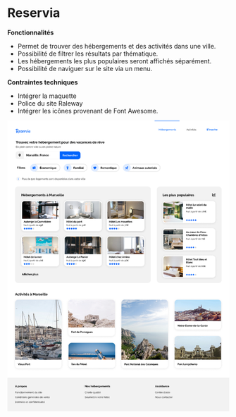 # Reservia

 **Fonctionnalités**

* Permet de trouver des hébergements et des activités dans une ville.
* Possibilité de filtrer les résultats par thématique.
* Les hébergements les plus populaires seront affichés séparément.
* Possibilité de naviguer sur le site via un menu.

**Contraintes techniques**

* Intégrer la maquette
* Police du site Raleway
* Intégrer les icônes provenant de Font Awesome.


![Alt text](/Preview/Desktop-1.png?raw=true "Optional Title")